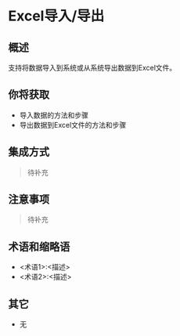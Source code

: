 # Excel导入/导出

## 概述

支持将数据导入到系统或从系统导出数据到Excel文件。

## 你将获取

- 导入数据的方法和步骤
- 导出数据到Excel文件的方法和步骤


## 集成方式

> 待补充

## 注意事项

> 待补充

## 术语和缩略语

- <术语1>:<描述>
- <术语2>:<描述>

## 其它

- 无
